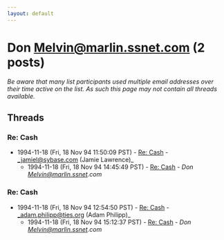 ```yaml
---
layout: default
---
```


# Don Melvin@marlin.ssnet.com (2 posts)

_Be aware that many list participants used multiple email addresses over their time active on the list. As such this page may not contain all threads available._

## Threads

### Re: Cash
+ 1994-11-18 (Fri, 18 Nov 94 11:50:09 PST) - [Re: Cash](/archive/1994/11/0d601879f49cd43fa90ab234386056c1c7733f0f1e9ada852d85a43ef4693720) - _jamiel@sybase.com (Jamie Lawrence)_
  + 1994-11-18 (Fri, 18 Nov 94 14:45:49 PST) - [Re: Cash](/archive/1994/11/86f7aebe3d795e080e8ef7ed5a604333770ea173205c376b4190ede543962bbf) - _Don Melvin@marlin.ssnet.com_

### Re: Cash
+ 1994-11-18 (Fri, 18 Nov 94 12:54:50 PST) - [Re: Cash](/archive/1994/11/bdc75ed57b07cb7c03bd473e00d1bc741aa29203970bc6ac344900ecbd8932d4) - _adam.philipp@ties.org (Adam Philipp)_
  + 1994-11-18 (Fri, 18 Nov 94 15:12:37 PST) - [Re: Cash](/archive/1994/11/1017effb32b5068e6dcb58d426cfbdb3a1065a09460e58541ad8f693df76f569) - _Don Melvin@marlin.ssnet.com_

